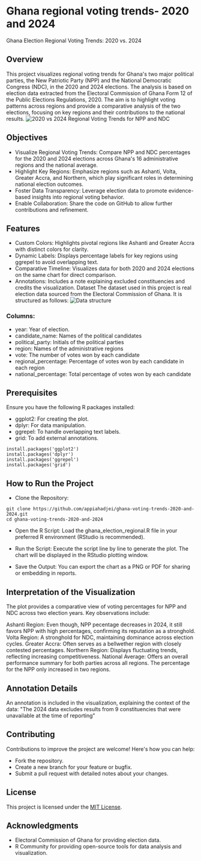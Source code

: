 # Ghana regional voting trends- 2020 and 2024
Ghana Election Regional Voting Trends: 2020 vs. 2024
## Overview
This project visualizes regional voting trends for Ghana's two major political parties, the New Patriotic Party (NPP) and the National Democratic Congress (NDC), in the 2020 and 2024 elections. The analysis is based on election data extracted from the Electoral Commission of Ghana Form 12 of the Public Elections Regulations, 2020.
The aim is to highlight voting patterns across regions and provide a comparative analysis of the two elections, focusing on key regions and their contributions to the national results.
![2020 vs 2024 Regional Voting Trends for NPP and NDC](https://github.com/user-attachments/assets/d5837f80-dbc6-4670-bee5-aa94c04788a7)


## Objectives
- Visualize Regional Voting Trends: Compare NPP and NDC percentages for the 2020 and 2024 elections across Ghana's 16 administrative regions and the national average.
- Highlight Key Regions: Emphasize regions such as Ashanti, Volta, Greater Accra, and Northern, which play significant roles in determining national election outcomes.
- Foster Data Transparency: Leverage election data to promote evidence-based insights into regional voting behavior.
- Enable Collaboration: Share the code on GitHub to allow further contributions and refinement.


## Features
- Custom Colors: Highlights pivotal regions like Ashanti and Greater Accra with distinct colors for clarity.
- Dynamic Labels: Displays percentage labels for key regions using ggrepel to avoid overlapping text.
- Comparative Timeline: Visualizes data for both 2020 and 2024 elections on the same chart for direct comparison.
- Annotations: Includes a note explaining excluded constituencies and credits the visualization.
Dataset
The dataset used in this project is real election data sourced from the Electoral Commission of Ghana. It is structured as follows:
![Data structure](https://github.com/user-attachments/assets/749f0804-2449-4b89-9aaa-d64f571cbeb8)


### Columns:
* year: Year of election.
* candidate_name: Names of the political candidates
* political_party: Initials of the political parties
* region: Names of the administrative regions
* vote: The number of votes won by each candidate
* regional_percentage: Percentage of votes won by each candidate in each region
* national_percentage: Total percentage of votes won by each candidate

## Prerequisites
Ensure you have the following R packages installed:

* ggplot2: For creating the plot.
* dplyr: For data manipulation.
* ggrepel: To handle overlapping text labels.
* grid: To add external annotations.

```Install them using the commands below:
install.packages('ggplot2')
install.packages('dplyr')
install.packages('ggrepel')
install.packages('grid')
```
## How to Run the Project
- Clone the Repository:
```
git clone https://github.com/appiahadjei/ghana-voting-trends-2020-and-2024.git
cd ghana-voting-trends-2020-and-2024
```
- Open the R Script:
Load the ghana_election_regional.R file in your preferred R environment (RStudio is recommended).

- Run the Script:
Execute the script line by line to generate the plot. The chart will be displayed in the RStudio plotting window.

- Save the Output: You can export the chart as a PNG or PDF for sharing or embedding in reports.

## Interpretation of the Visualization
The plot provides a comparative view of voting percentages for NPP and NDC across two election years. Key observations include:

Ashanti Region: Even though, NPP pecentage decreases in 2024, it still favors NPP with high percentages, confirming its reputation as a stronghold.
Volta Region: A stronghold for NDC, maintaining dominance across election cycles.
Greater Accra: Often serves as a bellwether region with closely contested percentages.
Northern Region: Displays fluctuating trends, reflecting increasing competitiveness.
National Average: Offers an overall performance summary for both parties across all regions.
The percentage for the NPP only increased in two regions.

## Annotation Details
An annotation is included in the visualization, explaining the context of the data: "The 2024 data excludes results from 9 constituencies that were unavailable at the time of reporting"


## Contributing
Contributions to improve the project are welcome! Here's how you can help:

- Fork the repository.
- Create a new branch for your feature or bugfix.
- Submit a pull request with detailed notes about your changes.

## License
This project is licensed under the [MIT License](https://mit-license.org/).

## Acknowledgments
- Electoral Commission of Ghana for providing election data.
- R Community for providing open-source tools for data analysis and visualization.







